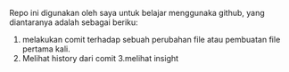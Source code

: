 Repo ini digunakan oleh saya untuk belajar menggunaka github, yang diantaranya adalah sebagai beriku:
1. melakukan comit terhadap sebuah perubahan file atau pembuatan file pertama kali.
2. Melihat history dari comit
3.melihat insight
